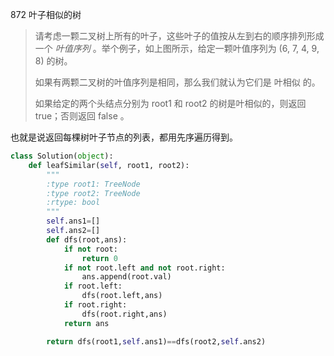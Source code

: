872 叶子相似的树

> 请考虑一颗二叉树上所有的叶子，这些叶子的值按从左到右的顺序排列形成一个 *叶值序列* 。举个例子，如上图所示，给定一颗叶值序列为 (6, 7, 4, 9, 8) 的树。
>
> 如果有两颗二叉树的叶值序列是相同，那么我们就认为它们是 叶相似 的。
>
> 如果给定的两个头结点分别为 root1 和 root2 的树是叶相似的，则返回 true；否则返回 false 。
>

也就是说返回每棵树叶子节点的列表，都用先序遍历得到。

```python
class Solution(object):
    def leafSimilar(self, root1, root2):
        """
        :type root1: TreeNode
        :type root2: TreeNode
        :rtype: bool
        """
        self.ans1=[]
        self.ans2=[]
        def dfs(root,ans):
            if not root:
                return 0
            if not root.left and not root.right:
                ans.append(root.val)
            if root.left:
                dfs(root.left,ans)
            if root.right:
                dfs(root.right,ans)
            return ans

        return dfs(root1,self.ans1)==dfs(root2,self.ans2)
```

